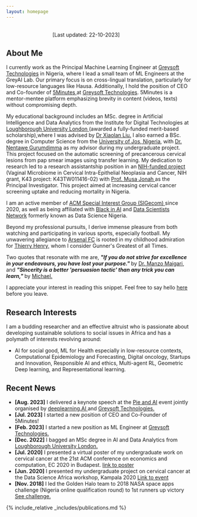 ```yaml
---
layout: homepage
---
```

&nbsp;&nbsp;&nbsp;&nbsp;&nbsp;&nbsp;&nbsp;&nbsp;&nbsp;&nbsp;&nbsp;&nbsp;&nbsp;&nbsp;&nbsp; &nbsp;&nbsp;&nbsp;&nbsp;&nbsp;&nbsp;&nbsp;&nbsp;&nbsp;&nbsp;&nbsp;&nbsp;&nbsp;&nbsp;&nbsp;&nbsp;&nbsp;&nbsp;&nbsp;&nbsp;&nbsp;&nbsp;&nbsp;&nbsp;&nbsp;&nbsp;&nbsp;&nbsp;&nbsp;&nbsp;&nbsp;&nbsp;&nbsp;&nbsp;&nbsp;&nbsp;&nbsp;&nbsp;&nbsp;&nbsp;&nbsp;&nbsp;&nbsp;&nbsp;&nbsp; &nbsp;&nbsp;&nbsp;&nbsp;&nbsp;&nbsp;&nbsp;&nbsp;&nbsp;&nbsp;&nbsp;&nbsp;&nbsp;&nbsp;&nbsp;&nbsp;&nbsp;&nbsp;&nbsp;&nbsp;&nbsp;&nbsp;&nbsp;&nbsp;&nbsp;&nbsp;&nbsp;&nbsp;&nbsp;&nbsp;&nbsp;&nbsp;&nbsp;&nbsp;&nbsp;&nbsp;&nbsp;&nbsp;&nbsp;&nbsp;&nbsp;&nbsp;&nbsp;&nbsp;&nbsp; &nbsp;&nbsp;&nbsp;&nbsp;&nbsp;&nbsp;&nbsp;&nbsp;&nbsp;&nbsp;&nbsp;&nbsp;&nbsp;&nbsp;&nbsp;&nbsp;&nbsp;&nbsp;&nbsp;&nbsp;&nbsp;&nbsp;&nbsp;&nbsp;&nbsp;&nbsp;&nbsp;&nbsp;&nbsp;&nbsp;&nbsp;&nbsp;[Last updated: 22-10-2023]
## About Me

I currently work as the Principal Machine Learning Engineer at <a href="https://greysoft.ng">Greysoft Technologies</a> in Nigeria, where I lead a small team of ML Engineers at the GreyAI Lab. Our primary focus is on cross-lingual translation, particularly for low-resource languages like Hausa. Additionally, I hold the position of CEO and Co-founder of <a href="https://5mins.netlify.app">5Minutes </a> at <a href="https://greysoft.ng">Greysoft Technologies</a>. 5Minutes is a mentor-mentee platform emphasizing brevity in content (videos, texts) without compromising depth.

My educational background includes an MSc. degree in Artificial Intelligence and Data Analytics from the Institute for Digital Technologies at  <a href="https://www.lborolondon.ac.uk/study/masters-degrees/artificial-intelligence-data-analytics/"> Loughborough University London </a> (awarded a fully-funded merit-based scholarship),where I was advised by <a href="https://www.lborolondon.ac.uk/about/staff/dr-xiaolan-liu/">Dr Xiaolan Liu.</a> I also earned a BSc. degree in Computer Science from the <a href="https://unijos.edu.ng">University of Jos, Nigeria</a>, with <a href="https://scholar.google.com/citations?user=q9VpwWEAAAAJ&hl=enDr. Nentawe Gurumdimma)"> Dr. Nentawe Gurumdimma</a> as my advisor during my undergraduate project. This project focused on the automatic screening of precancerous cervical lesions from pap smear images using transfer learning. My dedication to research led to a research assistantship position in an <a href="https://grantome.com/grant/NIH/K43-TW011416-02">NIH-funded project</a> (Vaginal Microbiome in Cervical Intra-Epithelial Neoplasia and Cancer, NIH grant, K43 project: K43TW011416-02) with <a href="https://www.feinberg.northwestern.edu/faculty-profiles/az/profile.html?xid=39806"> Prof. Musa Jonah </a> as the Principal Investigator. This project aimed at increasing cervical cancer screening uptake and reducing mortality in Nigeria.

I am an active member of <a href="http://www.sigecom.org">ACM Special Interest Group (SIGecom) </a> since 2020, as well as being affiliated with <a href="https://blackinai.github.io/#/">Black in AI</a> and <a href="https://www.datasciencenigeria.org">Data Scientists Network</a> formerly known as Data Science Nigeria.

Beyond my professional pursuits, I derive immense pleasure from both watching and participating in various sports, especially football. My unwavering allegiance to <a href="https://www.arsenal.com">Arsenal FC</a> is rooted in my childhood admiration for <a href="https://www.footballhistory.org/player/thierry-henry.html">Thierry Henry,</a> whom I consider Gunner's Greatest of all Times.

Two quotes that resonate with me are, <strong><i> "If you do not strive for excellence in your endeavours, you have lost your purpose."</i> </strong> by <a href="https://manzomaigari.com/#/">Dr. Manzo Maigari</a>, and <strong> <i>"Sincerity is a better 'persuasion tactic' than any trick you can learn,"</i> </strong> by <a href="https://twitter.com/mmay3r/status/1336432412285231104">Michael.</a>

I appreciate your interest in reading this snippet. Feel free to say hello <a href="https://ngl.link/jibrinx">here</a> before you leave.

                  
## Research Interests
I am a budding researcher and an effective altruist who is passionate about developing sustainable solutions to social issues in Africa and has a polymath of interests revolving around:
- AI for social good, ML for Health especially in low-resource contexts, Computational Epidemiology and Forecasting, Digital oncology, Startups and Innovation, Responsible AI and ethics, Multi-agent RL, Geometric Deep learning, and Representational learning.

## Recent News


- **[Aug. 2023]** I delivered a keynote speech at the <a href="https://www.linkedin.com/feed/update/urn:li:activity:7096848518631366656/ "> Pie and AI</a> event jointly organised by <a href="https://www.deeplearning.ai">deeplearning.AI </a>and <a href="https://greysoft.ng">Greysoft Technologies.</a>
- **[Jul. 2023]** I started a new position of CEO and Co-Founder of 5Minutes!
- **[Feb. 2023]** I started a new position as ML Engineer at <a href="https://greysoft.ng">Greysoft Technologies.</a>
- **[Dec. 2022]** I bagged an MSc degree in AI and Data Analytics from <a href="https://www.lborolondon.ac.uk/study/masters-degrees/artificial-intelligence-data-analytics/"> Loughborough University London. </a>
- **[Jul. 2020]** I presented a virtual poster of my undergraduate work on cervical cancer at the 21st ACM conference on economics and computation, EC 2020 in Budapest. <a href="https://ec20.sigecom.org/program/posters/"> link to poster</a>
- **[Jun. 2020]** I presented my undergraduate project on cervical cancer at the Data Science Africa workshop, Kampala 2020 <a href="https://www.datascienceafrica.org/dsa2020kampala/schedule/#session-paper1">Link to event</a>
- **[Nov. 2018]** I led the Golden Halo team to 2018 NASA space apps challenge (Nigeria online qualification round) to 1st runners up victory <a href="https://2018.spaceappschallenge.org/challenges/what-world-needs-now/health-makes-wealth/teams/golden-halo-1/project/">See challenge.</a>

{% include_relative _includes/publications.md %}
<!--{% include_relative _includes/services.md %} -->
<script type="text/javascript" src="//rf.revolvermaps.com/0/0/7.js?i=5bpywpk7cuj&amp;m=0&amp;c=ff0000&amp;cr1=ffffff&amp;sx=0" async="async"></script>
